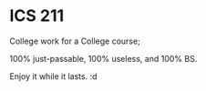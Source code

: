 # ICS 211

College work for a College course;  

100% just-passable, 100% useless, and 100% BS.  

Enjoy it while it lasts. :d
